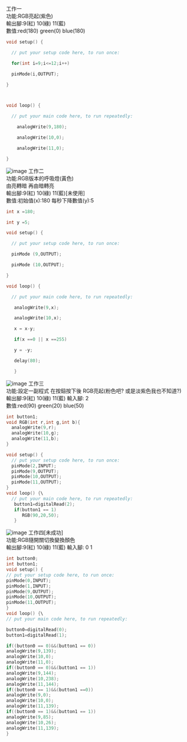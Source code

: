 工作一<br>
功能:RGB亮起(紫色)<br>
輸出腳:9(紅) 10(綠) 11(藍)<br>
數值:red(180) green(0) blue(180)<br>
```c++
void setup() {

  // put your setup code here, to run once:

  for(int i=9;i<=12;i++)

  pinMode(i,OUTPUT);

}



void loop() {

  // put your main code here, to run repeatedly:

    analogWrite(9,180);

    analogWrite(10,0);

    analogWrite(11,0);

}
```
![image](https://github.com/UvularGecko2125/RGB/blob/master/DSC_0010.JPG)
工作二<br>
功能:RGB版本的呼吸燈(黃色)<br>
     由亮轉暗 再由暗轉亮<br>
輸出腳:9(紅) 10(綠) 11(藍)[未使用]<br>
數值:初始值(x):180 每秒下降數值(y):5<br>
```c++
int x =180;

int y =5;

void setup() {

  // put your setup code here, to run once:

  pinMode (9,OUTPUT);

  pinMode (10,OUTPUT);

}

void loop() {

  // put your main code here, to run repeatedly:

   analogWrite(9,x);

   analogWrite(10,x);

   x = x-y;

   if(x ==0 || x ==255)

   y = -y;

   delay(80);

   }
   ```
   ![image](https://github.com/UvularGecko2125/RGB/blob/master/DSC_0011.JPG)
   工作三<br>
   功能:設定一副程式 在按鈕按下後 RGB亮起(粉色吧? 或是淡紫色我也不知道?)<br>
   輸出腳:9(紅) 10(綠) 11(藍) 輸入腳: 2<br>
   數值:red(90) green(20) blue(50)<br>
```c++
int button1;
void RGB(int r,int g,int b){
  analogWrite(9,r);
  analogWrite(10,g);
  analogWrite(11,b);
}

void setup() {
  // put your setup code here, to run once:
  pinMode(2,INPUT);
  pinMode(9,OUTPUT);
  pinMode(10,OUTPUT);
  pinMode(11,OUTPUT);
}
void loop() {\
  // put your main code here, to run repeatedly:
   button1=digitalRead(2);
   if(button1 == 1)
      RGB(90,20,50);
   }
   ```
   ![image](https://github.com/UvularGecko2125/RGB/blob/master/DSC_0012.JPG)
   工作四[未成功]<br>
   功能:RGB隨開關切換變換顏色<br>
   輸出腳:9(紅) 10(綠) 11(藍) 輸入腳: 0  1<br>
   ```c++
   int button0;
int button1;
void setup() {
  // put your setup code here, to run once:
  pinMode(0,INPUT);
  pinMode(1,INPUT);
  pinMode(9,OUTPUT);
  pinMode(10,OUTPUT);
  pinMode(11,OUTPUT);
}
void loop() {\
  // put your main code here, to run repeatedly:
  
 button0=digitalRead(0);
 button1=digitalRead(1);
 
if((button0 == 0)&&(button1 == 0))
  analogWrite(9,139);
  analogWrite(10,0);
  analogWrite(11,0);
if((button0 == 0)&&(button1 == 1))
  analogWrite(9,144);
  analogWrite(10,238);
  analogWrite(11,144);
if((button0 == 1)&&(button1 ==0))
  analogWrite(9,0);
  analogWrite(10,0);
  analogWrite(11,139);
if((button0 == 1)&&(button1 == 1))
  analogWrite(9,85);
  analogWrite(10,26);
  analogWrite(11,139);   
   }
   ```
  

